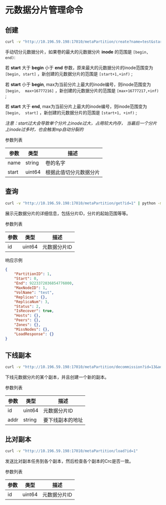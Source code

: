 # 元数据分片管理命令

## 创建

``` bash
curl -v "http://10.196.59.198:17010/metaPartition/create?name=test&start=10000"
```

手动切分元数据分片，如果卷的最大的元数据分片 **inode** 的范围是
`[begin, end)`:

若 **start** 大于 **begin** 小于 **end**
参数，原来最大的元数据分片的inode范围变为 `[begin, start]`
，新创建的元数据分片的范围是 `[start+1,+inf)` ;

若 **start** 小于 **begin**,
max为当前分片上最大的inode编号，则inode范围变为 `[begin,  max+16777216]`
，新创建的元数据分片的范围是 `[max+16777217,+inf)` ;

若 **start** 大于 **end**,
max为当前分片上最大的inode编号，则inode范围变为 `[begin,  start]`
，新创建的元数据分片的范围是 `[start+1, +inf)` ;

*注意：start过大会导致单个分片上inode过大，占用较大内存，
当最后一个分片上inode过多时，也会触发mp自动分裂的*

参数列表

| 参数    | 类型     | 描述          |
|-------|--------|-------------|
| name  | string | 卷的名字        |
| start | uint64 | 根据此值切分元数据分片 |

## 查询

``` bash
curl -v "http://10.196.59.198:17010/metaPartition/get?id=1" | python -m json.tool
```

展示元数据分片的详细信息，包括分片ID，分片的起始范围等等。

参数列表

| 参数  | 类型     | 描述      |
|-----|--------|---------|
| id  | uint64 | 元数据分片ID |

响应示例

``` json
{
    "PartitionID": 1,
    "Start": 0,
    "End": 9223372036854776000,
    "MaxNodeID": 1,
    "VolName": "test",
    "Replicas": {},
    "ReplicaNum": 3,
    "Status": 2,
    "IsRecover": true,
    "Hosts": {},
    "Peers": {},
    "Zones": {},
    "MissNodes": {},
    "LoadResponse": {}
}
```

## 下线副本

``` bash
curl -v "http://10.196.59.198:17010/metaPartition/decommission?id=13&addr=10.196.59.202:17210"
```

下线元数据分片的某个副本，并且创建一个新的副本。

参数列表

| 参数   | 类型     | 描述       |
|------|--------|----------|
| id   | uint64 | 元数据分片ID  |
| addr | string | 要下线副本的地址 |

## 比对副本

``` bash
curl -v "http://10.196.59.198:17010/metaPartition/load?id=1"
```

发送比对副本任务到各个副本，然后检查各个副本的Crc是否一致。

参数列表

| 参数  | 类型     | 描述      |
|-----|--------|---------|
| id  | uint64 | 元数据分片ID |
